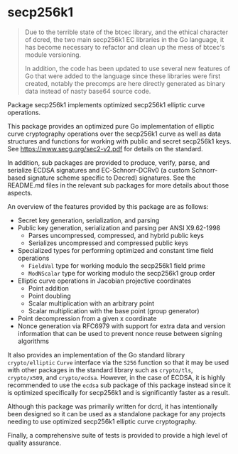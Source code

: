 # secp256k1

> Due to the terrible state of the btcec library, and the ethical character of
dcred, the two main secp256k1 EC libraries in the Go language, it has become
necessary to refactor and clean up the mess of btcec's module versioning.
> 
> In addition, the code has been updated to use several new features of Go that
were added to the language since these libraries were first created, notably the
precomps are here directly generated as binary data instead of nasty base64
source code.

Package secp256k1 implements optimized secp256k1 elliptic curve operations.

This package provides an optimized pure Go implementation of elliptic curve
cryptography operations over the secp256k1 curve as well as data structures and
functions for working with public and secret secp256k1 keys.  See
https://www.secg.org/sec2-v2.pdf for details on the standard.

In addition, sub packages are provided to produce, verify, parse, and serialize
ECDSA signatures and EC-Schnorr-DCRv0 (a custom Schnorr-based signature scheme
specific to Decred) signatures.  See the README.md files in the relevant sub
packages for more details about those aspects.

An overview of the features provided by this package are as follows:

- Secret key generation, serialization, and parsing
- Public key generation, serialization and parsing per ANSI X9.62-1998
    - Parses uncompressed, compressed, and hybrid public keys
    - Serializes uncompressed and compressed public keys
- Specialized types for performing optimized and constant time field operations
    - `FieldVal` type for working modulo the secp256k1 field prime
    - `ModNScalar` type for working modulo the secp256k1 group order
- Elliptic curve operations in Jacobian projective coordinates
    - Point addition
    - Point doubling
    - Scalar multiplication with an arbitrary point
    - Scalar multiplication with the base point (group generator)
- Point decompression from a given x coordinate
- Nonce generation via RFC6979 with support for extra data and version
  information that can be used to prevent nonce reuse between signing algorithms

It also provides an implementation of the Go standard library `crypto/elliptic`
`Curve` interface via the `S256` function so that it may be used with other
packages in the standard library such as `crypto/tls`, `crypto/x509`, and
`crypto/ecdsa`.  However, in the case of ECDSA, it is highly recommended to use
the `ecdsa` sub package of this package instead since it is optimized
specifically for secp256k1 and is significantly faster as a result.

Although this package was primarily written for dcrd, it has intentionally been
designed so it can be used as a standalone package for any projects needing to
use optimized secp256k1 elliptic curve cryptography.

Finally, a comprehensive suite of tests is provided to provide a high level of
quality assurance.
